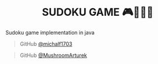 
<h1 align="center">
  <br>
  <br>
SUDOKU GAME 🎮👨🏽‍💻
  <br>
</h1>

Sudoku game implementation in java


> GitHub [@michalf1703](https://github.com/michalf1703)

> GitHub [@MushroomArturek](https://github.com/MushroomArturek)
